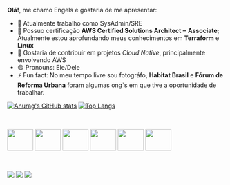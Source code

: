 __Olá!__, me chamo Engels e gostaria de me apresentar:

- 🔭 Atualmente trabalho como SysAdmin/SRE 
- 🌱 Possuo certificação __AWS Certified Solutions Architect ‒ Associate__;
    Atualmente estou aprofundando meus conhecimentos em __Terraform__ e __Linux__
- 👯 Gostaria de contribuir em projetos _Cloud Native_, principalmente envolvendo AWS
- 😄 Pronouns: Ele/Dele
- ⚡ Fun fact: No meu tempo livre sou fotográfo, __Habitat Brasil__ e __Fórum de Reforma Urbana__ foram algumas ong`s em que tive a oportunidade de trabalhar.


[![Anurag's GitHub stats](https://github-readme-stats.vercel.app/api?username=es99&show_icons=true&theme=onedark)](https://github.com/anuraghazra/github-readme-stats)
[![Top Langs](https://github-readme-stats.vercel.app/api/top-langs/?username=es99&layout=compact)](https://github.com/anuraghazra/github-readme-stats)

##
<div style="display: inline_block"><br>
<img align="center" height="50" width="60" src="https://cdn.jsdelivr.net/gh/devicons/devicon@latest/icons/amazonwebservices/amazonwebservices-original-wordmark.svg" />
<img align="center" height="50" width="60" src="https://cdn.jsdelivr.net/gh/devicons/devicon@latest/icons/terraform/terraform-original-wordmark.svg" />
<img align="center" height="50" width="60" src="https://cdn.jsdelivr.net/gh/devicons/devicon@latest/icons/docker/docker-original.svg" />
<img align="center" height="50" width="60" src="https://cdn.jsdelivr.net/gh/devicons/devicon@latest/icons/python/python-original.svg" />
<img align="center" height="50" width="60" src="https://cdn.jsdelivr.net/gh/devicons/devicon@latest/icons/linux/linux-original.svg" />
<img align="center" height="50" width="60" src="https://cdn.jsdelivr.net/gh/devicons/devicon@latest/icons/go/go-original.svg" />
</div>

##
<div style="display: inline_block"><br>
<a href="https://www.instagram.com/engels.franca/" target="_blank"><img src="https://img.shields.io/badge/Instagram-E4405F?style=for-the-badge&logo=instagram&logoColor=white" target="_blank"></a>
<a href="https://www.linkedin.com/in/engels-souza-140945232" target="_blank"><img src="https://img.shields.io/badge/LinkedIn-0077B5?style=for-the-badge&logo=linkedin&logoColor=white" target="_blank"></a>
<a href="https://twitter.com/engels_franca" target="_blank"><img src="https://img.shields.io/badge/Twitter-1DA1F2?style=for-the-badge&logo=twitter&logoColor=white" target="_blank"></a>
</div>
